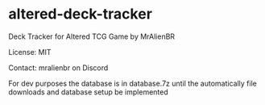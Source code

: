 # altered-deck-tracker
Deck Tracker for Altered TCG Game by MrAlienBR

License: MIT

Contact: mralienbr on Discord

For dev purposes the database is in database.7z until the automatically file downloads and database setup be implemented
